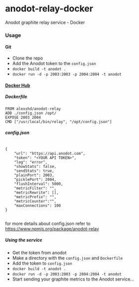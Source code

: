 anodot-relay-docker
===================

Anodot graphite relay service - Docker 

### Usage

#### Git

- Clone the repo
- Add the Anodot token to the `config.json`  
- `docker build -t anodot .`
- `docker run -d -p 2003:2003 -p 2004:2004 -t anodot`

#### [Docker Hub](https://registry.hub.docker.com/u/alexshd/anodot-relay/) 

##### Dockerfile
```
FROM alexshd/anodot-relay 
ADD ./config.json /opt/
EXPOSE 2003 2004
CMD ["/usr/local/bin/relay", "/opt/config.json"]
```

##### config.json
```

{
    "url": "https://api.anodot.com",
    "token": "<YOUR API TOKEN>",
    "log": "error",
    "showStats": false,
    "sendStats": true,
    "plainPort": 2003,
    "picklePort": 2004,
    "flushInterval": 5000,
    "metricFilter": "",
    "metricRewrite": [],
    "metricPrefix": "",
    "metricCounter":"",
    "maxConnections": 100
}


```

for more details about config.json refer to https://www.npmjs.org/package/anodot-relay

##### Using the service 
- Get the token from anodot
- Make a directory with the `config.json` and `Dockerfile`
- Add the token to `config.json` 
-  `docker build -t anodot .` 
- `docker run -d -p 2003:2003 -p 2004:2004 -t anodot`
- Start sending your graphite metrics to the Anodot service...
